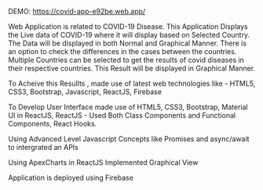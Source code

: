 DEMO: https://covid-app-e92be.web.app/

Web Application is related to COVID-19 Disease. This Application Displays the Live data of COVID-19 where it will display based on Selected Country.
The Data will be displayed in both Normal and Graphical Manner.
There is an option to check the differences in the cases between the countries. Multiple Countries can be selected to get the results of covid diseases in their respective countries. This Result will be displayed in Graphical Manner.

To Acheive this Resullts , made use of latest web technologies like - HTML5, CSS3, Bootstrap, Javascript, ReactJS, Firebase

To Develop User Interface made use of HTML5, CSS3, Bootstrap, Material UI in ReactJS, ReactJS - Used Both Class Components and Functional Components, React Hooks.

Using Advanced Level Javascript Concepts like Promises and async/await to intergrated an APIs

Using ApexCharts in ReactJS Implemented Graphical View

Application is deployed using Firebase

